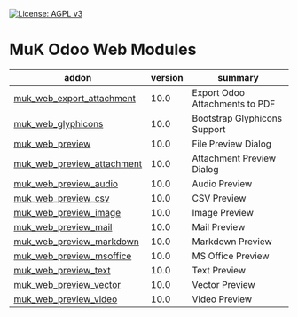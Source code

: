 [![License: AGPL v3](https://img.shields.io/badge/License-AGPL%20v3-blue.svg)](https://www.gnu.org/licenses/agpl-3.0)


# MuK Odoo Web Modules

addon | version | summary
--- | --- | ---
[muk_web_export_attachment](muk_web_export_attachment/) | 10.0 | Export Odoo Attachments to PDF
[muk_web_glyphicons](muk_web_glyphicons/) | 10.0 | Bootstrap Glyphicons Support
[muk_web_preview](muk_web_preview/) | 10.0 | File Preview Dialog
[muk_web_preview_attachment](muk_web_preview_attachment/) | 10.0 | Attachment Preview Dialog
[muk_web_preview_audio](muk_web_preview_audio/) | 10.0 | Audio Preview
[muk_web_preview_csv](muk_web_preview_csv/) | 10.0 | CSV Preview
[muk_web_preview_image](muk_web_preview_image/) | 10.0 | Image Preview
[muk_web_preview_mail](muk_web_preview_mail/) | 10.0 | Mail Preview
[muk_web_preview_markdown](muk_web_preview_markdown/) | 10.0 | Markdown Preview
[muk_web_preview_msoffice](muk_web_preview_msoffice/) | 10.0 | MS Office Preview
[muk_web_preview_text](muk_web_preview_text/) | 10.0 | Text Preview
[muk_web_preview_vector](muk_web_preview_vector/) | 10.0 | Vector Preview
[muk_web_preview_video](muk_web_preview_video/) | 10.0 | Video Preview
